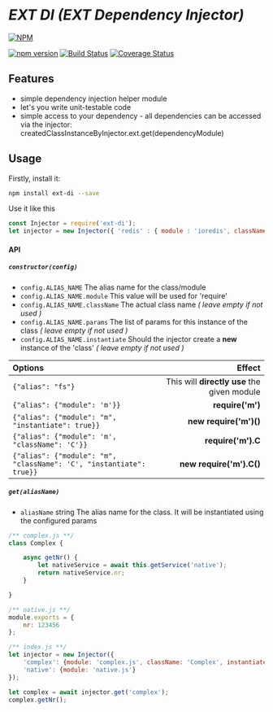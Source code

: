 # _**EXT DI (EXT Dependency Injector)**_
[![NPM](https://nodei.co/npm/ext-di.png)](https://nodei.co/npm/ext-di/)

[![npm version](https://badge.fury.io/js/ext-di.svg)](https://badge.fury.io/js/ext-di)
[![Build Status](https://travis-ci.org/ashantyk/ext-di.svg?branch=master)](https://travis-ci.org/ashantyk/ext-di)
[![Coverage Status](https://coveralls.io/repos/github/ashantyk/ext-di/badge.svg?branch=master)](https://coveralls.io/github/ashantyk/ext-di?branch=master)

## Features

- simple dependency injection helper module
- let's you write unit-testable code 
- simple access to your dependency - all dependencies can be accessed via the injector: createdClassInstanceByInjector.ext.get(dependencyModule)
 
## Usage

Firstly, install it:

```bash
npm install ext-di --save
```

Use it like this

```js
const Injector = require('ext-di');
let injector = new Injector({ 'redis' : { module : 'ioredis', className : 'Redis' }});
```

#### API

##### `constructor(config)`
  
- `config.ALIAS_NAME` The alias name for the class/module
- `config.ALIAS_NAME.module` This value will be used for 'require'
- `config.ALIAS_NAME.className` The actual class name *( leave empty if not used )*
- `config.ALIAS_NAME.params` The list of params for this instance of the class *( leave empty if not used )*
- `config.ALIAS_NAME.instantiate` Should the injector create a __new__ instance of the 'class' *( leave empty if not used )*

|Options|Effect|
|:---|---:|
|`{"alias": "fs"}`|This will __directly use__ the given module|
|`{"alias": {"module": 'm'}}`|__require('m')__| 
|`{"alias": {"module": "m", "instantiate": true}}`|__new require('m')()__|
|`{"alias": {"module": 'm', "className": 'C'}}`|__require('m').C__|
|`{"alias": {"module": "m", "className": 'C', "instantiate": true}}`|__new require('m').C()__|

##### `get(aliasName)`
  
- `aliasName` string The alias name for the class. It will be instantiated using the configured params

```javascript
/** complex.js **/
class Complex {

    async getNr() {
        let nativeService = await this.getService('native');
        return nativeService.nr;
    }

}

/** native.js **/
module.exports = {
    nr: 123456
};

/** index.js **/
let injector = new Injector({
    'complex': {module: 'complex.js', className: 'Complex', instantiate: true},
    'native': {module: 'native.js'}
});

let complex = await injector.get('complex');
complex.getNr();
```
